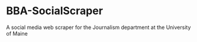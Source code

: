# BBA-SocialScraper
A social media web scraper for the Journalism department at the University of Maine
